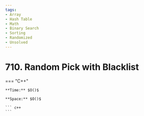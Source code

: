 ```yaml
---
tags:
- Array
- Hash Table
- Math
- Binary Search
- Sorting
- Randomized
- Unsolved
---
```



# 710. Random Pick with Blacklist

=== "C++"

    **Time:** $O()$

    **Space:** $O()$

    ``` c++
    ```